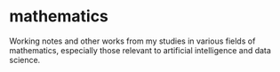 # mathematics
Working notes and other works from my studies in various fields of mathematics, especially those relevant to artificial intelligence and data science.
